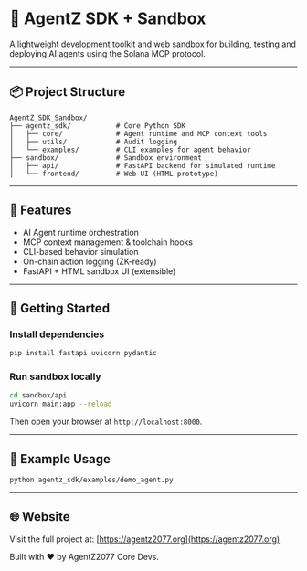 
# 🧠 AgentZ SDK + Sandbox

A lightweight development toolkit and web sandbox for building, testing and deploying AI agents using the Solana MCP protocol.

---

## 📦 Project Structure

```
AgentZ_SDK_Sandbox/
├── agentz_sdk/           # Core Python SDK
│   ├── core/             # Agent runtime and MCP context tools
│   ├── utils/            # Audit logging
│   └── examples/         # CLI examples for agent behavior
├── sandbox/              # Sandbox environment
│   ├── api/              # FastAPI backend for simulated runtime
│   └── frontend/         # Web UI (HTML prototype)
```

---

## 🧠 Features

- AI Agent runtime orchestration
- MCP context management & toolchain hooks
- CLI-based behavior simulation
- On-chain action logging (ZK-ready)
- FastAPI + HTML sandbox UI (extensible)

---

## 🚀 Getting Started

### Install dependencies

```bash
pip install fastapi uvicorn pydantic
```

### Run sandbox locally

```bash
cd sandbox/api
uvicorn main:app --reload
```

Then open your browser at `http://localhost:8000`.

---

## 🧪 Example Usage

```bash
python agentz_sdk/examples/demo_agent.py
```

---

## 🌐 Website

Visit the full project at: [https://agentz2077.org](https://agentz2077.org)

Built with ♥ by AgentZ2077 Core Devs.
